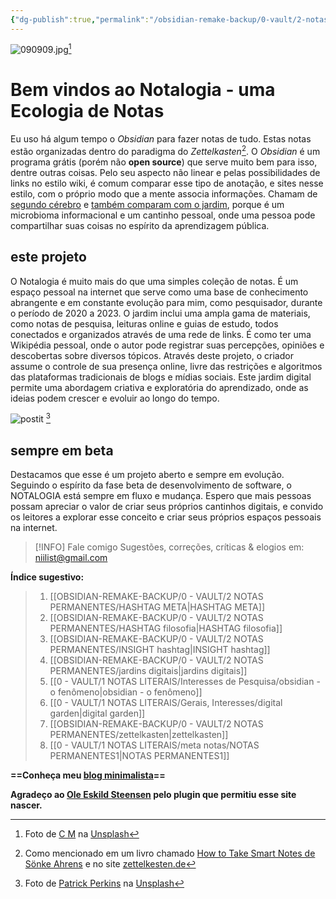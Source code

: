 ```yaml
---
{"dg-publish":true,"permalink":"/obsidian-remake-backup/0-vault/2-notas-permanentes/minhas-notas-disponiveis-em-um-site-novo/","tags":["meta","zettelkasten","jardimdigital","academia","interessesgerais","pesquisa","PKM","gardenEntry","gardenEntry","gardenEntry","gardenEntry"],"dgHomeLink":true,"dgShowLocalGraph":true,"dgShowFileTree":true,"dgEnableSearch":true,"noteIcon":""}
---
```


![090909.jpg](https://mataroa.blog/images/9a181eea.jpeg)[^1]
#  Bem vindos ao Notalogia - uma Ecologia de Notas

Eu uso há algum tempo o *Obsidian* para fazer notas de tudo. Estas notas estão organizadas dentro do paradigma do *Zettelkasten*[^2]. O *Obsidian* é um programa grátis (porém não **open source**) que serve muito bem para isso, dentre outras coisas. Pelo seu aspecto não linear e pelas possibilidades de links no estilo wiki, é comum comparar esse tipo de anotação, e sites nesse estilo, com o próprio modo que a mente associa informações. Chamam de [segundo cérebro](https://www.youtube.com/watch?v=M49dw8KZGmA) e [também comparam com o jardim](https://notes.andymatuschak.org/About_these_notes), porque é um microbioma informacional e um cantinho pessoal, onde uma pessoa pode compartilhar suas coisas no espírito da aprendizagem pública. 

## este projeto

O Notalogia é muito mais do que uma simples coleção de notas. É um espaço pessoal na internet que serve como uma base de conhecimento abrangente e em constante evolução para mim, como pesquisador, durante o período de 2020 a 2023. O jardim inclui uma ampla gama de materiais, como notas de pesquisa, leituras online e guias de estudo, todos conectados e organizados através de uma rede de links. É como ter uma Wikipédia pessoal, onde o autor pode registrar suas percepções, opiniões e descobertas sobre diversos tópicos. Através deste projeto, o criador assume o controle de sua presença online, livre das restrições e algoritmos das plataformas tradicionais de blogs e mídias sociais. Este jardim digital permite uma abordagem criativa e exploratória do aprendizado, onde as ideias podem crescer e evoluir ao longo do tempo.

![postit](https://i.postimg.cc/02kNDXhK/patrick-perkins-ETRPjvb0-KM0-unsplash.jpg)
[^3]
## sempre em beta

Destacamos que esse é um projeto aberto e sempre em evolução. Seguindo o espírito da fase beta de desenvolvimento de software, o NOTALOGIA está sempre em fluxo e mudança. Espero que mais pessoas possam apreciar o valor de criar seus próprios cantinhos digitais, e convido os leitores a explorar esse conceito e criar seus próprios espaços pessoais na internet. 


> [!INFO] Fale comigo
> Sugestões, correções, críticas & elogios em: [niilist@gmail.com](mailto:niilist@gmail.com)

**Índice sugestivo:**

> 1. [[OBSIDIAN-REMAKE-BACKUP/0 - VAULT/2 NOTAS PERMANENTES/HASHTAG META\|HASHTAG META]]
> 2. [[OBSIDIAN-REMAKE-BACKUP/0 - VAULT/2 NOTAS PERMANENTES/HASHTAG filosofia\|HASHTAG filosofia]]
> 3. [[OBSIDIAN-REMAKE-BACKUP/0 - VAULT/2 NOTAS PERMANENTES/INSIGHT hashtag\|INSIGHT hashtag]]
> 4. [[OBSIDIAN-REMAKE-BACKUP/0 - VAULT/2 NOTAS PERMANENTES/jardins digitais\|jardins digitais]]
> 5. [[0 - VAULT/1 NOTAS LITERAIS/Interesses de Pesquisa/obsidian - o fenômeno\|obsidian - o fenômeno]]
> 6. [[0 - VAULT/1 NOTAS LITERAIS/Gerais, Interesses/digital garden\|digital garden]]
> 7. [[OBSIDIAN-REMAKE-BACKUP/0 - VAULT/2 NOTAS PERMANENTES/zettelkasten\|zettelkasten]]
> 8. [[0 - VAULT/1 NOTAS LITERAIS/meta notas/NOTAS PERMANENTES1\|NOTAS PERMANENTES1]]

**==Conheça meu [blog minimalista](https://blog.walker.eco.br/)==**

**Agradeço ao [Ole Eskild Steensen](https://github.com/oleeskild/obsidian-digital-garden) pelo plugin que permitiu esse site nascer.**

[^1]: Foto de <a href="https://unsplash.com/pt-br/@ubahnverleih?utm_content=creditCopyText&utm_medium=referral&utm_source=unsplash">C M</a> na <a href="https://unsplash.com/pt-br/fotografias/livros-nas-prateleiras-no-quarto-X_j3b4rqnlk?utm_content=creditCopyText&utm_medium=referral&utm_source=unsplash">Unsplash</a>
[^2]: Como mencionado em um livro chamado [How to Take Smart Notes de Sönke Ahrens](https://www.amazon.com.br/How-Take-Smart-Notes-Technique/dp/3982438802) e no site [zettelkesten.de](https://zettelkasten.de/)
[^3]: Foto de [Patrick Perkins](https://unsplash.com/pt-br/@patrickperkins?utm_content=creditCopyText&utm_medium=referral&utm_source=unsplash) na [Unsplash](https://unsplash.com/pt-br/fotografias/assorted-notepads-ETRPjvb0KM0?utm_content=creditCopyText&utm_medium=referral&utm_source=unsplash)